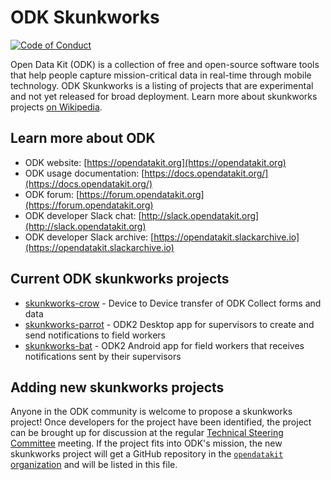 # ODK Skunkworks

[![Code of Conduct](https://img.shields.io/badge/%E2%9D%A4-code%20of%20conduct-blue.svg?style=flat)](https://github.com/opendatakit/governance/blob/master/CODE-OF-CONDUCT.md)

Open Data Kit (ODK) is a collection of free and open-source software tools that help people capture mission-critical data in real-time through mobile technology. ODK Skunkworks is a listing of projects that are experimental and not yet released for broad deployment. Learn more about skunkworks projects [on Wikipedia](https://en.wikipedia.org/wiki/Skunkworks_project).

## Learn more about ODK
* ODK website: [https://opendatakit.org](https://opendatakit.org)
* ODK usage documentation: [https://docs.opendatakit.org/](https://docs.opendatakit.org/)
* ODK forum: [https://forum.opendatakit.org](https://forum.opendatakit.org)
* ODK developer Slack chat: [http://slack.opendatakit.org](http://slack.opendatakit.org) 
* ODK developer Slack archive: [https://opendatakit.slackarchive.io](https://opendatakit.slackarchive.io) 

## Current ODK skunkworks projects
* [skunkworks-crow](https://github.com/opendatakit/skunkworks-crow) - Device to Device transfer of ODK Collect forms and data
* [skunkworks-parrot](https://github.com/opendatakit/skunkworks-parrot) - ODK2 Desktop app for supervisors to create and send notifications to field workers
* [skunkworks-bat](https://github.com/opendatakit/skunkworks-bat) - ODK2 Android app for field workers that receives notifications sent by their supervisors

## Adding new skunkworks projects
Anyone in the ODK community is welcome to propose a skunkworks project! Once developers for the project have been identified, the project can be brought up for discussion at the regular [Technical Steering Committee](https://github.com/opendatakit/governance/tree/master/TSC1) meeting. If the project fits into ODK's mission, the new skunkworks project will get a GitHub repository in the [`opendatakit` organization](https://github.com/opendatakit) and will be listed in this file.
